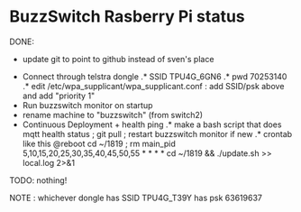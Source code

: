 # BuzzSwitch Rasberry Pi status

DONE:
- update git to point to github instead of sven's place
* Connect through telstra dongle
.* SSID TPU4G_6GN6
.* pwd 70253140
.* edit /etc/wpa_supplicant/wpa_supplicant.conf  :  add SSID/psk above and add "priority 1"
* Run buzzswitch monitor on startup
* rename machine to "buzzswitch" (from switch2)
* Continuous Deployment + health ping
.* make a bash script that does mqtt health status ; git pull ; restart buzzswitch monitor if new
.* crontab like this
@reboot cd ~/1819 ; rm main_pid
5,10,15,20,25,30,35,40,45,50,55 * * * * cd ~/1819 && ./update.sh >> local.log 2>&1

TODO:
nothing!

NOTE : whichever dongle has SSID TPU4G_T39Y has psk 63619637
